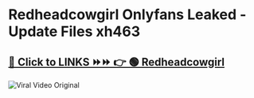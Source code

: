 
 # Redheadcowgirl Onlyfans Leaked - Update Files xh463

## <h2><a href="https://clipsfans.com/Redheadcowgirl&ref=git">🔗 Click to LINKS ⏩⏩ 👉 🟢 Redheadcowgirl </a></h2>

<a href="https://clipsfans.com/Redheadcowgirl&ref=git" rel="nofollow" data-target="animated-image.originalLink"><img src="https://i.ibb.co.com/xMMVF88/686577567.gif" alt="Viral Video Original" style="max-width: 100%; display: inline-block;" data-target="animated-image.originalImage"></a>


